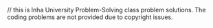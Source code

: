 // this is Inha University Problem-Solving class problem solutions. The coding problems are not provided due to copyright issues.

